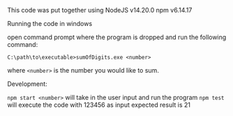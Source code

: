 This code was put together using
  NodeJS v14.20.0
  npm v6.14.17


Running the code in windows

open command prompt where the program is dropped and run the following command:

`C:\path\to\executable>sumOfDigits.exe <number>`

where `<number>` is the number you would like to sum.

Development:

`npm start <number>` will take in the user input and run the program
`npm test` will execute the code with 123456 as input expected result is 21

